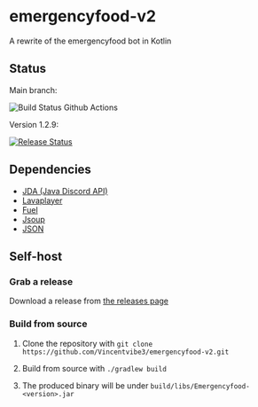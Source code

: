 ﻿# emergencyfood-v2
A rewrite of the emergencyfood bot in Kotlin

## Status
Main branch: 

![Build Status Github Actions](https://github.com/Vincentvibe3/emergencyfood-v2/actions/workflows/Build.yaml/badge.svg?branch=main) 
 
Version 1.2.9:

[![Release Status](https://dev.azure.com/vincentvibe4/emergencyfood/_apis/build/status/Vincentvibe3.emergencyfood-v2?branchName=refs%2Ftags%2Fv.1.2.3)](https://dev.azure.com/vincentvibe4/emergencyfood/_build/latest?definitionId=5&branchName=refs%2Ftags%2Fv.1.2.3)
## Dependencies
- [JDA (Java Discord API)](https://github.com/DV8FromTheWorld/JDA)
- [Lavaplayer](https://github.com/sedmelluq/lavaplayer)
- [Fuel](https://github.com/kittinunf/fuel)
- [Jsoup](https://jsoup.org/)
- [JSON](https://github.com/stleary/JSON-java)
## Self-host
### Grab a release

Download a release from [the releases page](https://github.com/Vincentvibe3/emergencyfood-v2/releases/latest)

### Build from source
1. Clone the repository with ```git clone https://github.com/Vincentvibe3/emergencyfood-v2.git```

2. Build from source with ```./gradlew build```

3. The produced binary will be under ```build/libs/Emergencyfood-<version>.jar```

